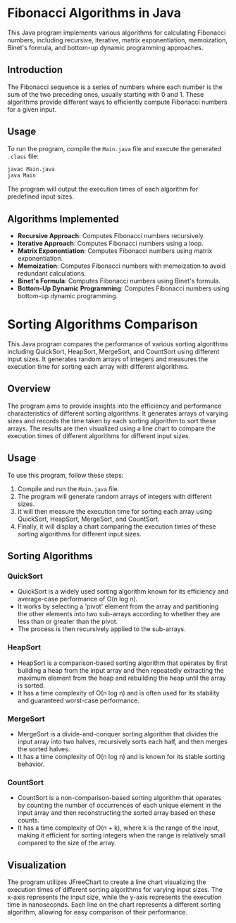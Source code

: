 # Fibonacci Algorithms in Java

This Java program implements various algorithms for calculating Fibonacci numbers, including recursive, iterative, matrix exponentiation, memoization, Binet's formula, and bottom-up dynamic programming approaches.

## Introduction

The Fibonacci sequence is a series of numbers where each number is the sum of the two preceding ones, usually starting with 0 and 1. These algorithms provide different ways to efficiently compute Fibonacci numbers for a given input.

## Usage

To run the program, compile the `Main.java` file and execute the generated `.class` file:

```bash
javac Main.java
java Main
```

The program will output the execution times of each algorithm for predefined input sizes.

## Algorithms Implemented

- **Recursive Approach**: Computes Fibonacci numbers recursively.
- **Iterative Approach**: Computes Fibonacci numbers using a loop.
- **Matrix Exponentiation**: Computes Fibonacci numbers using matrix exponentiation.
- **Memoization**: Computes Fibonacci numbers with memoization to avoid redundant calculations.
- **Binet's Formula**: Computes Fibonacci numbers using Binet's formula.
- **Bottom-Up Dynamic Programming**: Computes Fibonacci numbers using bottom-up dynamic programming.

# Sorting Algorithms Comparison

This Java program compares the performance of various sorting algorithms including QuickSort, HeapSort, MergeSort, and CountSort using different input sizes. It generates random arrays of integers and measures the execution time for sorting each array with different algorithms.

## Overview

The program aims to provide insights into the efficiency and performance characteristics of different sorting algorithms. It generates arrays of varying sizes and records the time taken by each sorting algorithm to sort these arrays. The results are then visualized using a line chart to compare the execution times of different algorithms for different input sizes.

## Usage

To use this program, follow these steps:

1. Compile and run the `Main.java` file.
2. The program will generate random arrays of integers with different sizes.
3. It will then measure the execution time for sorting each array using QuickSort, HeapSort, MergeSort, and CountSort.
4. Finally, it will display a chart comparing the execution times of these sorting algorithms for different input sizes.

## Sorting Algorithms

### QuickSort
- QuickSort is a widely used sorting algorithm known for its efficiency and average-case performance of O(n log n).
- It works by selecting a 'pivot' element from the array and partitioning the other elements into two sub-arrays according to whether they are less than or greater than the pivot.
- The process is then recursively applied to the sub-arrays.

### HeapSort
- HeapSort is a comparison-based sorting algorithm that operates by first building a heap from the input array and then repeatedly extracting the maximum element from the heap and rebuilding the heap until the array is sorted.
- It has a time complexity of O(n log n) and is often used for its stability and guaranteed worst-case performance.

### MergeSort
- MergeSort is a divide-and-conquer sorting algorithm that divides the input array into two halves, recursively sorts each half, and then merges the sorted halves.
- It has a time complexity of O(n log n) and is known for its stable sorting behavior.

### CountSort
- CountSort is a non-comparison-based sorting algorithm that operates by counting the number of occurrences of each unique element in the input array and then reconstructing the sorted array based on these counts.
- It has a time complexity of O(n + k), where k is the range of the input, making it efficient for sorting integers when the range is relatively small compared to the size of the array.

## Visualization

The program utilizes JFreeChart to create a line chart visualizing the execution times of different sorting algorithms for varying input sizes. The x-axis represents the input size, while the y-axis represents the execution time in nanoseconds. Each line on the chart represents a different sorting algorithm, allowing for easy comparison of their performance.
